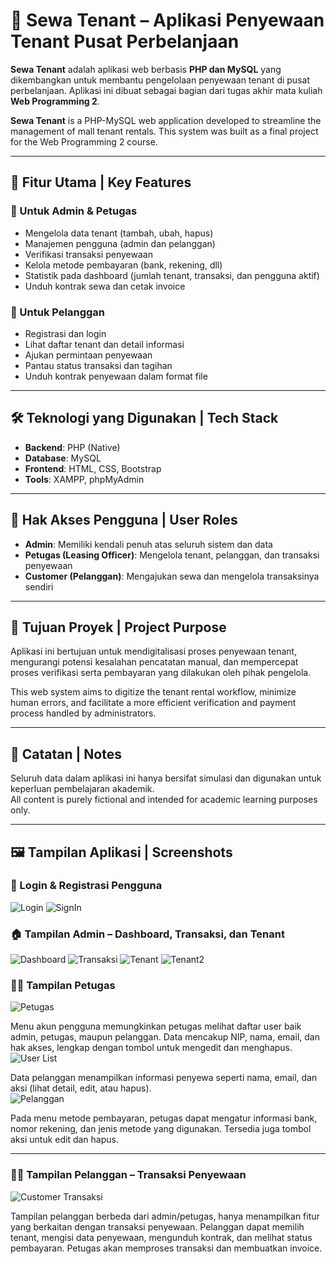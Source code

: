 # 🏢 Sewa Tenant – Aplikasi Penyewaan Tenant Pusat Perbelanjaan

**Sewa Tenant** adalah aplikasi web berbasis **PHP dan MySQL** yang dikembangkan untuk membantu pengelolaan penyewaan tenant di pusat perbelanjaan. Aplikasi ini dibuat sebagai bagian dari tugas akhir mata kuliah **Web Programming 2**.

**Sewa Tenant** is a PHP-MySQL web application developed to streamline the management of mall tenant rentals. This system was built as a final project for the Web Programming 2 course.

---

## 🔧 Fitur Utama | Key Features

### 👤 Untuk Admin & Petugas
- Mengelola data tenant (tambah, ubah, hapus)
- Manajemen pengguna (admin dan pelanggan)
- Verifikasi transaksi penyewaan
- Kelola metode pembayaran (bank, rekening, dll)
- Statistik pada dashboard (jumlah tenant, transaksi, dan pengguna aktif)
- Unduh kontrak sewa dan cetak invoice

### 👥 Untuk Pelanggan
- Registrasi dan login
- Lihat daftar tenant dan detail informasi
- Ajukan permintaan penyewaan
- Pantau status transaksi dan tagihan
- Unduh kontrak penyewaan dalam format file

---

## 🛠️ Teknologi yang Digunakan | Tech Stack

- **Backend**: PHP (Native)
- **Database**: MySQL
- **Frontend**: HTML, CSS, Bootstrap
- **Tools**: XAMPP, phpMyAdmin

---

## 👥 Hak Akses Pengguna | User Roles

- **Admin**: Memiliki kendali penuh atas seluruh sistem dan data
- **Petugas (Leasing Officer)**: Mengelola tenant, pelanggan, dan transaksi penyewaan
- **Customer (Pelanggan)**: Mengajukan sewa dan mengelola transaksinya sendiri

---

## 🎯 Tujuan Proyek | Project Purpose

Aplikasi ini bertujuan untuk mendigitalisasi proses penyewaan tenant, mengurangi potensi kesalahan pencatatan manual, dan mempercepat proses verifikasi serta pembayaran yang dilakukan oleh pihak pengelola.

This web system aims to digitize the tenant rental workflow, minimize human errors, and facilitate a more efficient verification and payment process handled by administrators.

---

## 📌 Catatan | Notes

Seluruh data dalam aplikasi ini hanya bersifat simulasi dan digunakan untuk keperluan pembelajaran akademik.  
All content is purely fictional and intended for academic learning purposes only.

---

## 🖼️ Tampilan Aplikasi | Screenshots

### 🔐 Login & Registrasi Pengguna
![Login](https://github.com/user-attachments/assets/896e1acf-942a-4eba-84eb-441efc1de03b)
![SignIn](https://github.com/user-attachments/assets/e5c3c64d-0a7b-4b2d-ad61-e96843a3b753)

### 🏠 Tampilan Admin – Dashboard, Transaksi, dan Tenant
![Dashboard](https://github.com/user-attachments/assets/44c2090b-8358-4026-ab47-08f1ea8903bf)
![Transaksi](https://github.com/user-attachments/assets/57f21649-0a23-4aec-8826-6e0c93146903)
![Tenant](https://github.com/user-attachments/assets/179c219e-1b76-45c5-bd85-dd7dc29c8066)
![Tenant2](https://github.com/user-attachments/assets/11400280-d98d-48ff-9ed7-51c97a197f1d)

### 🧑‍💼 Tampilan Petugas
![Petugas](https://github.com/user-attachments/assets/e5f19dfa-4bb8-4441-b01c-95b2b97d2a80)

Menu akun pengguna memungkinkan petugas melihat daftar user baik admin, petugas, maupun pelanggan. Data mencakup NIP, nama, email, dan hak akses, lengkap dengan tombol untuk mengedit dan menghapus.  
![User List](https://github.com/user-attachments/assets/60b32a66-66e9-4025-a5da-0b2d895093b1)

Data pelanggan menampilkan informasi penyewa seperti nama, email, dan aksi (lihat detail, edit, atau hapus).  
![Pelanggan](https://github.com/user-attachments/assets/08b7eddf-5854-4be3-aed8-9a2979dbd82c)

Pada menu metode pembayaran, petugas dapat mengatur informasi bank, nomor rekening, dan jenis metode yang digunakan. Tersedia juga tombol aksi untuk edit dan hapus.  

---

### 👨‍💼 Tampilan Pelanggan – Transaksi Penyewaan
![Customer Transaksi](https://github.com/user-attachments/assets/dc6baad0-9dd4-42ae-9490-4888b2d79e9d)

Tampilan pelanggan berbeda dari admin/petugas, hanya menampilkan fitur yang berkaitan dengan transaksi penyewaan. Pelanggan dapat memilih tenant, mengisi data penyewaan, mengunduh kontrak, dan melihat status pembayaran. Petugas akan memproses transaksi dan membuatkan invoice.
